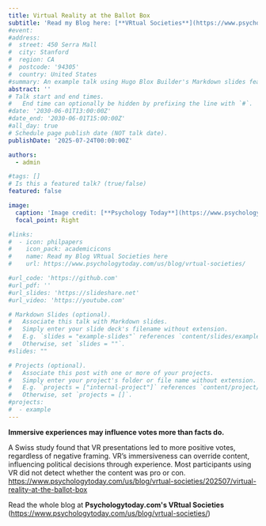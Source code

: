 ```yaml
---
title: Virtual Reality at the Ballot Box
subtitle: 'Read my Blog here: [**VRtual Societies**](https://www.psychologytoday.com/us/blog/vrtual-societies/)'
#event: 
#address:
#  street: 450 Serra Mall
#  city: Stanford
#  region: CA
#  postcode: '94305'
#  country: United States
#summary: An example talk using Hugo Blox Builder's Markdown slides feature.
abstract: ''
# Talk start and end times.
#   End time can optionally be hidden by prefixing the line with `#`.
#date: '2030-06-01T13:00:00Z'
#date_end: '2030-06-01T15:00:00Z'
#all_day: true
# Schedule page publish date (NOT talk date).
publishDate: '2025-07-24T00:00:00Z'

authors:
  - admin

#tags: []
# Is this a featured talk? (true/false)
featured: false

image:
  caption: 'Image credit: [**Psychology Today**](https://www.psychologytoday.com/us)'
  focal_point: Right

#links:
#  - icon: philpapers
#    icon_pack: academicicons
#    name: Read my Blog VRtual Societies here
#    url: https://www.psychologytoday.com/us/blog/vrtual-societies/

#url_code: 'https://github.com'
#url_pdf: ''
#url_slides: 'https://slideshare.net'
#url_video: 'https://youtube.com'

# Markdown Slides (optional).
#   Associate this talk with Markdown slides.
#   Simply enter your slide deck's filename without extension.
#   E.g. `slides = "example-slides"` references `content/slides/example-slides.md`.
#   Otherwise, set `slides = ""`.
#slides: ""

# Projects (optional).
#   Associate this post with one or more of your projects.
#   Simply enter your project's folder or file name without extension.
#   E.g. `projects = ["internal-project"]` references `content/project/deep-learning/index.md`.
#   Otherwise, set `projects = []`.
#projects:
#  - example
---
```


**Immersive experiences may influence votes more than facts do.**

A Swiss study found that VR presentations led to more positive votes, regardless of negative framing. VR’s immersiveness can override content, influencing political decisions through experience. Most participants using VR did not detect whether the content was pro or con. https://www.psychologytoday.com/us/blog/vrtual-societies/202507/virtual-reality-at-the-ballot-box

Read the whole blog at **Psychologytoday.com's VRtual Societies** (https://www.psychologytoday.com/us/blog/vrtual-societies/)
